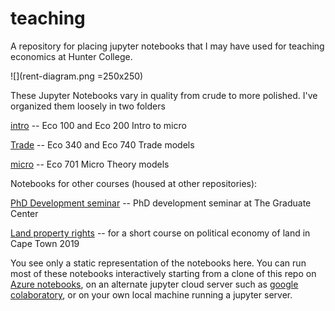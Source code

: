 # teaching

A repository for placing jupyter notebooks that I may have used for teaching economics at Hunter College. 

![](rent-diagram.png =250x250)

These Jupyter Notebooks vary in quality from crude to more polished. I've organized them loosely in two folders

[intro](intro)  -- Eco 100 and Eco 200 Intro to micro

[Trade](trade)  -- Eco 340 and Eco 740 Trade models

[micro](micro)  -- Eco 701 Micro Theory models


Notebooks for other courses (housed at other repositories):

[PhD Development seminar](https://dev-ii-seminar.readthedocs.io/en/latest/index.html)  -- PhD development seminar at The Graduate Center

[Land property rights](https://github.com/jhconning/land_uct_2019)  -- for a short course on political economy of land in Cape Town 2019

You see only a static representation of the notebooks here.  You can run most of these notebooks interactively starting from a clone of this repo on [Azure notebooks](https://notebooks.azure.com/jhconning/projects/econ-teach/tree/intro), on an alternate jupyter cloud server such as [google colaboratory](https://colab.research.google.com/notebooks/welcome.ipynb), or on your own local machine running a jupyter server.

